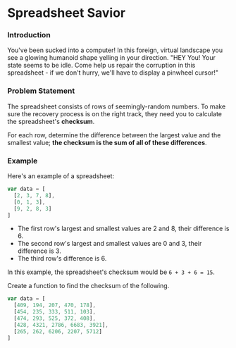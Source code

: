 # Spreadsheet Savior

### Introduction
You've been sucked into a computer! In this foreign, virtual
landscape you see a glowing humanoid shape yelling in your
direction. "HEY You! Your state seems to be idle. Come help us
repair the corruption in this spreadsheet - if we don't hurry,
we'll have to display a pinwheel cursor!"

### Problem Statement
The spreadsheet consists of rows of seemingly-random numbers. To make sure the recovery process is on the right track, they need
you to calculate the spreadsheet's **checksum**.

For each row, determine the difference between the largest value and the smallest
value; **the checksum is the sum of all of these differences**.

### Example
Here's an example of a spreadsheet:

```js
var data = [
  [2, 3, 7, 8],
  [0, 1, 3],
  [9, 2, 8, 3]
]
```

* The first row's largest and smallest values are 2 and 8, their difference is 6.
* The second row's largest and smallest values are 0 and 3, their difference is 3.
* The third row's difference is 6.

In this example, the spreadsheet's checksum would be `6 + 3 + 6 = 15`.

Create a function to find the checksum of the following.

```js
var data = [
  [409, 194, 207, 470, 178],
  [454, 235, 333, 511, 103],
  [474, 293, 525, 372, 408],
  [428, 4321, 2786, 6683, 3921],
  [265, 262, 6206, 2207, 5712]
]
```

